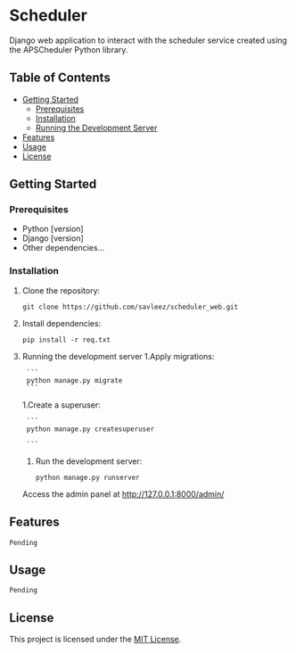 # Scheduler

Django web application to interact with the scheduler service created using the APSCheduler Python library.

## Table of Contents
- [Getting Started](#getting-started)
  - [Prerequisites](#prerequisites)
  - [Installation](#installation)
  - [Running the Development Server](#running-the-development-server)
- [Features](#features)
- [Usage](#usage)
- [License](#license)

## Getting Started

### Prerequisites

- Python [version]
- Django [version]
- Other dependencies...

### Installation

1. Clone the repository:

    ```
    git clone https://github.com/savleez/scheduler_web.git
    ```

1. Install dependencies:

    ```
    pip install -r req.txt
    ```

1. Running the development server
    1.Apply migrations:

        ```
        python manage.py migrate
        ```
    
    1.Create a superuser:

        ```
        python manage.py createsuperuser
        
        ```

    1. Run the development server:

        ```
        python manage.py runserver
        ```

    Access the admin panel at http://127.0.0.1:8000/admin/

## Features

    Pending

## Usage

    Pending

## License

This project is licensed under the [MIT License](LICENSE).
